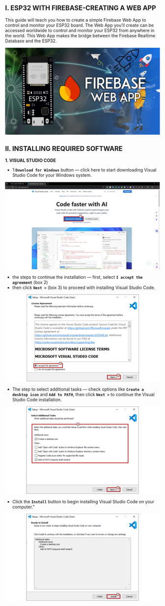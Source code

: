 ## I. ESP32 WITH FIREBASE-CREATING A WEB APP

This guide will teach you how to create a simple Firebase Web App to control and monitor your ESP32 board. The Web App you’ll create can be accessed worldwide to control and monitor your ESP32 from anywhere in the world. This Web App makes the bridge between the Firebase Realtime Database and the ESP32.

![1](images/62.png)

## II. INSTALLING REQUIRED SOFTWARE
**1. VISUAL STUDIO CODE**

* 1:**`Download for Windows`** button — click here to start downloading Visual Studio Code for your Windows system.

![1](images/1.png)

* the steps to continue the installation — first, select **`I accept the agreement`** (box 2)
* then click **`Next >`** (box 3) to proceed with installing Visual Studio Code.

![1](images/2.png)

* The step to select additional tasks — check options like **`Create a desktop icon`** and **`Add to PATH`**, then click **`Next >`** to continue the Visual Studio Code installation.

![1](images/3.png)

* Click the **`Install`** button to begin installing Visual Studio Code on your computer.”

![1](images/4.png)
